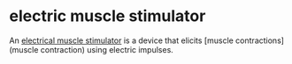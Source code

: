 # electric muscle stimulator
An [electrical muscle stimulator](https://en.wikipedia.org/wiki/Electrical_muscle_stimulation) is a device that elicits [muscle contractions](muscle contraction) using electric impulses.